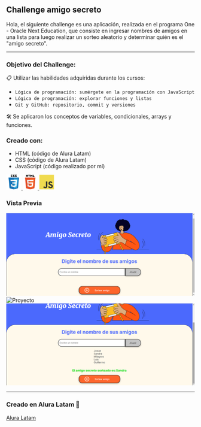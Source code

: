 ## Challenge amigo secreto

Hola, el siguiente challenge es una aplicación, realizada en el programa One - Oracle Next Education, que consiste en ingresar nombres de amigos en una lista para luego realizar un sorteo aleatorio y determinar quién es el "amigo secreto". 

______
### Objetivo del Challenge:

📋 Utilizar las habilidades adquiridas durante los cursos: 
- `Lógica de programación: sumérgete en la programación con JavaScript` 
- `Lógica de programación: explorar funciones y listas`
- `Git y GitHub: repositorio, commit y versiones`

🛠️ Se aplicaron los conceptos de variables, condicionales, arrays y funciones. 


### Creado con:
- HTML (código de Alura Latam)
- CSS  (código de Alura Latam) 
- JavaScript (código realizado por mí)

<a href="https://www.w3schools.com/css/" target="_blank"> <img src="https://raw.githubusercontent.com/devicons/devicon/master/icons/css3/css3-original-wordmark.svg" alt="css3" width="40" height="40"/> </a>
<a href="https://www.w3.org/html/" target="_blank"> <img src="https://raw.githubusercontent.com/devicons/devicon/master/icons/html5/html5-original-wordmark.svg" alt="html5" width="40" height="40"/> </a>
<a href="https://developer.mozilla.org/en-US/docs/Web/JavaScript" target="_blank"> <img src="https://raw.githubusercontent.com/devicons/devicon/master/icons/javascript/javascript-original.svg" alt="javascript" width="40" height="40"/> </a>

  
### Vista Previa
![Proyecto](/assets/inicio.png)
![Proyecto](/assets/amigosAñadidos.png)
![Proyecto](/assets/amigoSecreto.png)

________

### Creado en Alura Latam 💪
[Alura Latam](https://www.aluracursos.com/)